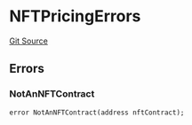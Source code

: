 # NFTPricingErrors
[Git Source](https://github.com/thrackle-io/tron/blob/5bfb84a51be01d9a959b76979e9b34e41875da67/src/common/IErrors.sol)


## Errors
### NotAnNFTContract

```solidity
error NotAnNFTContract(address nftContract);
```

